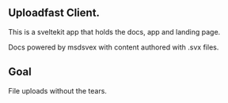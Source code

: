 ## Uploadfast Client.

This is a sveltekit app that holds the docs, app and landing page.

Docs powered by msdsvex with content authored with .svx files.

## Goal

File uploads without the tears.
